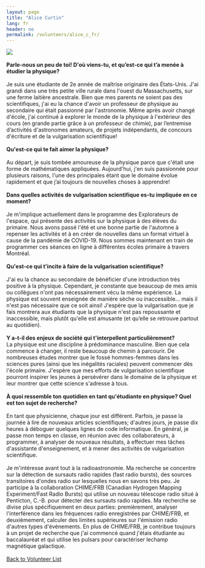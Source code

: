 ```yaml
---
layout: page
title: "Alice Curtin"
lang: fr
header: no
permalink: /volunteers/alice_c_fr/
---
```

<img src="http://www.physics.mcgill.ca/~outreach/team/alicecurtin.jpg" />
<br><br>
<b>Parle-nous un peu de toi! D'où viens-tu, et qu’est-ce qui t’a menée à étudier la physique?</b>
<br><br>
Je suis une étudiante de 2e année de maîtrise originaire des États-Unis. J'ai grandi dans une très petite ville rurale dans l'ouest du Massachusetts, sur une ferme laitière ancestrale. Bien que mes parents ne soient pas des scientifiques, j'ai eu la chance d'avoir un professeur de physique au secondaire qui était passionné par l'astronomie. Même après avoir changé d'école, j'ai continué à explorer le monde de la physique à l'extérieur des cours (en grande partie grâce à un professeur de chimie), par l’entremise d’activités d'astronomes amateurs, de projets indépendants, de concours d'écriture et de la vulgarisation scientifique!
<br><br>
<b>Qu'est-ce qui te fait aimer la physique?</b>
<br><br>
Au départ, je suis tombée amoureuse de la physique parce que c'était une forme de mathématiques appliquées. Aujourd'hui, j'en suis passionnée pour plusieurs raisons, l'une des principales étant que le domaine évolue rapidement et que j’ai toujours de nouvelles choses à apprendre!
<br><br>
<b>Dans quelles activités de vulgarisation scientifique es-tu impliquée en ce moment?</b>
<br><br>
Je m'implique actuellement dans le programme des Explorateurs de l'espace, qui présente des activités sur la physique à des élèves du primaire. Nous avons passé l'été et une bonne partie de l'automne à repenser les activités et à en créer de nouvelles dans un format virtuel à cause de la pandémie de COVID-19. Nous sommes maintenant en train de programmer ces séances en ligne à différentes écoles primaire à travers Montréal.
<br><br>
<b>Qu'est-ce qui t'incite à faire de la vulgarisation scientifique?</b>
<br><br>
J'ai eu la chance au secondaire de bénéficier d'une introduction très positive à la physique. Cependant, je constante que beaucoup de mes amis ou collègues n'ont pas nécessairement vécu la même expérience. La physique est souvent enseignée de manière sèche ou inaccessible... mais il n'est pas nécessaire que ce soit ainsi! J'espère que la vulgarisation que je fais montrera aux étudiants que la physique n'est pas repoussante et inaccessible, mais plutôt qu'elle est amusante (et qu’elle se retrouve partout au quotidien).
<br><br>
<b>Y a-t-il des enjeux de société qui t'interpellent particulièrement?</b>
<br>
La physique est une discipline à prédominance masculine. Bien que cela commence à changer, il reste beaucoup de chemin à parcourir. De nombreuses études montrer que le fossé hommes-femmes dans les sciences pures (ainsi que les inégalités raciales) peuvent commencer dès l'école primaire. J'espère que mes efforts de vulgarisation scientifique pourront inspirer les jeunes à persévérer dans le domaine de la physique et leur montrer que cette science s'adresse à tous.
<br><br>
<b>À quoi ressemble ton quotidien en tant qu'étudiante en physique? Quel est ton sujet de recherche?</b>
<br><br>
En tant que physicienne, chaque jour est différent. Parfois, je passe la journée à lire de nouveaux articles scientifiques; d'autres jours, je passe dix heures à déboguer quelques lignes de code informatique. En général, je passe mon temps en classe, en réunion avec des collaborateurs, à programmer, à analyser de nouveaux résultats, à effectuer mes tâches d'assistante d'enseignement, et à mener des activités de vulgarisation scientifique.
<br><br>
Je m'intéresse avant tout à la radioastronomie. Ma recherche se concentre sur la détection de sursauts radio rapides (fast radio bursts), des sources transitoires d'ondes radio sur lesquelles nous en savons très peu. Je participe à la collaboration CHIME/FRB (Canadian Hydrogen Mapping Experiment/Fast Radio Bursts) qui utilise un nouveau télescope radio situé à Penticton, C.-B. pour détecter des sursauts radio rapides. Ma recherche se divise plus spécifiquement en deux parties: premièrement, analyser l'interférence dans les fréquences radio enregistrées par CHIME/FRB, et deuxièmement, calculer des limites supérieures sur l'émission radio d'autres types d'événements. En plus de CHIME/FRB, je contribue toujours à un projet de recherche que j'ai commencé quand j'étais étudiante au baccalauréat et qui utilise les pulsars pour caractériser lechamp magnétique galactique.
<br><br>
<a href="/volunteers_fr/">Back to Volunteer List</a>
